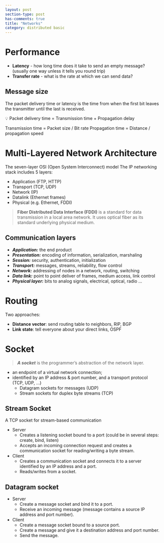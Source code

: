 ```yaml
---
layout: post
section-type: post
has-comments: true
title: "Networks"
category: distributed basic
---
```


# Performance

- **Latency** - how long time does it take to send an empty message?(usually one way unless it tells you round trip)
- **Transfer rate** - what is the rate at which we can send data?

## Message size

The packet delivery time or latency is the time from when the first
bit leaves the transmitter until the last is received.

<aside>
💡 Packet delivery time = Transmission time + Propagation delay

</aside>

Transmission time = Packet size / Bit rate
Propagation time = Distance / propagation speed

# Multi-Layered Network Architecture

The seven-layer OSI (Open System Interconnect) model
The IP networking stack includes 5 layers:

- Application (FTP, HTTP)
- Transport (TCP, UDP)
- Network (IP)
- Datalink (Ethernet frames)
- Physical (e.g. Ethernet, FDDI)

> **Fiber Distributed Data Interface (FDDI)** is a standard for data transmission in a local area network. It uses optical fiber as its standard underlying physical medium.
> 

## Communication layers

- ***Application:*** the end product
- ***Presentation:*** encoding of information, serialization, marshaling
- ***Session:*** security, authentication, initialization
- ***Transport:*** messages, streams, reliability, flow control
- ***Network:*** addressing of nodes in a network, routing, switching
- ***Data link:*** point to point deliver of frames, medium access, link control
- ***Physical layer:*** bits to analog signals, electrical, optical, radio ...

# Routing

Two approaches:

- **Distance vector**: send routing table to neighbors, RIP, BGP
- **Link state**: tell everyone about your direct links, OSPF

# Socket

> ***A socket*** is the programmer’s abstraction of the network layer.

- an endpoint of a virtual network connection;
- identified by an IP address & port number, and a transport protocol (TCP, UDP, ...)
    - Datagram sockets for messages (UDP)
    - Stream sockets for duplex byte streams (TCP)

## **Stream Socket**

A TCP socket for stream-based communication

- Server
    - Creates a listening socket bound to a port (could be in several steps: create, bind, listen)
    - Accepts an incoming connection request and creates a communication socket for reading/writing a byte stream.
- Client
    - Creates a communication socket and connects it to a server identified by an IP address and a port.
    - Reads/writes from a socket.

## **Datagram socket**

- Server
    - Create a message socket and bind it to a port.
    - Receive an incoming message (message contains a source IP address and port number).
- Client
    - Create a message socket bound to a source port.
    - Create a message and give it a destination address and port number.
    - Send the message.